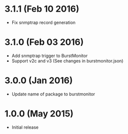 # 3.1.1 (Feb 10 2016)
* Fix snmptrap record generation

# 3.1.0 (Feb 03 2016)
* Add snmptrap trigger to BurstMonitor
* Support v2c and v3 (See changes in burstmonitor.json)

# 3.0.0 (Jan 2016)
* Update name of package to burstmonitor

# 1.0.0 (May 2015)
* Initial release
